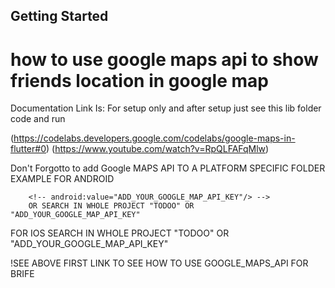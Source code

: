 ## Getting Started
# how to use google maps api to show friends location in google map

Documentation Link Is: For setup only and after setup just see this lib folder code and run 

(https://codelabs.developers.google.com/codelabs/google-maps-in-flutter#0)
(https://www.youtube.com/watch?v=RpQLFAFqMlw)

Don't Forgotto to add Google MAPS API TO  A PLATFORM SPECIFIC FOLDER 
EXAMPLE
FOR ANDROID
<!-- TODOO -->
   <!-- <meta-data android:name="com.google.android.geo.API_KEY" -->
        <!-- android:value="ADD_YOUR_GOOGLE_MAP_API_KEY"/> -->
        OR SEARCH IN WHOLE PROJECT "TODOO" OR "ADD_YOUR_GOOGLE_MAP_API_KEY"
FOR IOS
     SEARCH IN WHOLE PROJECT "TODOO" OR "ADD_YOUR_GOOGLE_MAP_API_KEY"


!SEE ABOVE FIRST LINK TO SEE HOW TO USE GOOGLE_MAPS_API FOR BRIFE